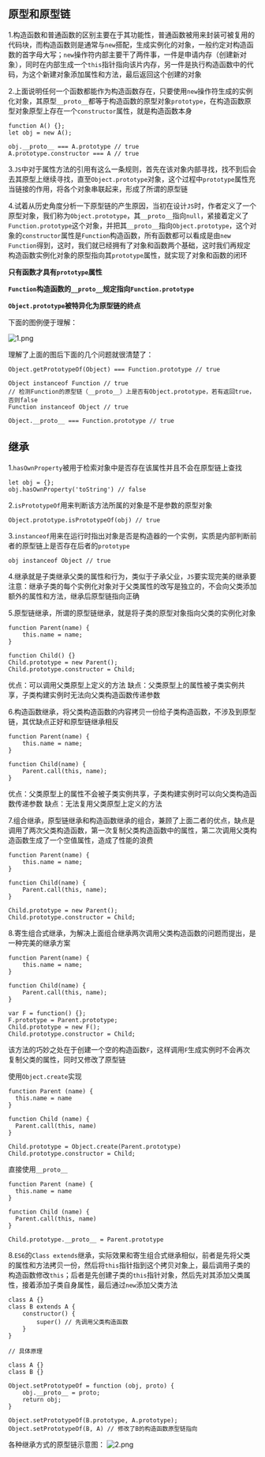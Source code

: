 ## 原型和原型链

1.构造函数和普通函数的区别主要在于其功能性，普通函数被用来封装可被复用的代码块，而构造函数则是通常与`new`搭配，生成实例化的对象，一般约定对构造函数的首字母大写；`new`操作符内部主要干了两件事，一件是申请内存（创建新对象），同时在内部生成一个`this`指针指向该片内存，另一件是执行构造函数中的代码，为这个新建对象添加属性和方法，最后返回这个创建的对象

2.上面说明任何一个函数都能作为构造函数存在，只要使用`new`操作符生成的实例化对象，其原型`__proto__`都等于构造函数的原型对象`prototype`，在构造函数原型对象原型上存在一个`constructor`属性，就是构造函数本身
```
function A() {};
let obj = new A();

obj.__proto__ === A.prototype // true
A.prototype.constructor === A // true
```

3.`JS`中对于属性方法的引用有这么一条规则，首先在该对象内部寻找，找不到后会去其原型上继续寻找，直至`Object.prototype`对象，这个过程中`prototype`属性充当链接的作用，将各个对象串联起来，形成了所谓的原型链
    
4.试着从历史角度分析一下原型链的产生原因，当初在设计`JS`时，作者定义了一个原型对象，我们称为`Object.prototype`，其`__proto__`指向`null`，紧接着定义了`Function.prototype`这个对象，并把其`__proto__`指向`Object.prototype`，这个对象的`constructor`属性是`Function`构造函数，所有函数都可以看成是由`new Function`得到，这时，我们就已经拥有了对象和函数两个基础，这时我们再规定构造函数实例化对象的原型指向其`prototype`属性，就实现了对象和函数的闭环


**只有函数才具有`prototype`属性**

**`Function`构造函数的`__proto__`规定指向`Function.prototype`**

**`Object.prototype`被特异化为原型链的终点**


下面的图例便于理解：

![1.png](../img/prototype_1.png)

理解了上面的图后下面的几个问题就很清楚了：
```
Object.getPrototypeOf(Object) === Function.prototype // true

Object instanceof Function // true
// 检测Function的原型链（__proto__）上是否有Object.prototype，若有返回true，否则false
Function instanceof Object // true

Object.__proto__ === Function.prototype // true
```

## 继承

1.`hasOwnProperty`被用于检索对象中是否存在该属性并且不会在原型链上查找
```
let obj = {};
obj.hasOwnProperty('toString') // false
```

2.`isPrototypeOf`用来判断该方法所属的对象是不是参数的原型对象
```
Object.prototype.isPrototypeOf(obj) // true
```

3.`instanceof`用来在运行时指出对象是否是构造器的一个实例，实质是内部判断前者的原型链上是否存在后者的`prototype`
```
obj instanceof Object // true
```

4.继承就是子类继承父类的属性和行为，类似于子承父业，`JS`要实现完美的继承要注意：继承子类的每个实例化对象对于父类属性的改写是独立的，不会向父类添加额外的属性和方法，继承后原型链指向正确

5.原型链继承，所谓的原型链继承，就是将子类的原型对象指向父类的实例化对象
```
function Parent(name) {
    this.name = name;
}

function Child() {}
Child.prototype = new Parent();
Child.prototype.constructor = Child;
```

优点：可以调用父类原型上定义的方法
缺点：父类原型上的属性被子类实例共享，子类构建实例时无法向父类构造函数传递参数

6.构造函数继承，将父类构造函数的内容拷贝一份给子类构造函数，不涉及到原型链，其优缺点正好和原型链继承相反
```
function Parent(name) {
    this.name = name;
}

function Child(name) {
    Parent.call(this, name);
}
```

优点：父类原型上的属性不会被子类实例共享，子类构建实例时可以向父类构造函数传递参数
缺点：无法复用父类原型上定义的方法

7.组合继承，原型链继承和构造函数继承的组合，兼顾了上面二者的优点，缺点是调用了两次父类构造函数，第一次复制父类构造函数中的属性，第二次调用父类构造函数生成了一个空值属性，造成了性能的浪费
```
function Parent(name) {
    this.name = name;
}

function Child(name) {
    Parent.call(this, name);
}

Child.prototype = new Parent();
Child.prototype.constructor = Child;
```

8.寄生组合式继承，为解决上面组合继承两次调用父类构造函数的问题而提出，是一种完美的继承方案
```
function Parent(name) {
    this.name = name;
}

function Child(name) {
    Parent.call(this, name);
}

var F = function() {};
F.prototype = Parent.prototype;
Child.prototype = new F();
Child.prototype.constructor = Child;
```

该方法的巧妙之处在于创建一个空的构造函数`F`，这样调用`F`生成实例时不会再次复制父类的属性，同时又修改了原型链

使用`Object.create`实现
```
function Parent (name) {
  this.name = name
}

function Child (name) {
  Parent.call(this, name)
}

Child.prototype = Object.create(Parent.prototype)
Child.prototype.constructor = Child;
```

直接使用`__proto__`
```
function Parent (name) {
  this.name = name
}

function Child (name) {
  Parent.call(this, name)
}

Child.prototype.__proto__ = Parent.prototype
```


8.`ES6`的`Class extends`继承，实际效果和寄生组合式继承相似，前者是先将父类的属性和方法拷贝一份，然后将`this`指针指到这个拷贝对象上，最后调用子类的构造函数修改`this`；后者是先创建子类的`this`指针对象，然后先对其添加父类属性，接着添加子类自身属性，最后通过`new`添加父类方法
```
class A {}
class B extends A {
    constructor() {
        super() // 先调用父类构造函数
    }
}

// 具体原理

class A {}
class B {}

Object.setPrototypeOf = function (obj, proto) {
    obj.__proto__ = proto;
    return obj;
}

Object.setPrototypeOf(B.prototype, A.prototype);
Object.setPrototypeOf(B, A) // 修改了B的构造函数原型链指向
```

各种继承方式的原型链示意图：
![2.png](../img/prototype_2.png)